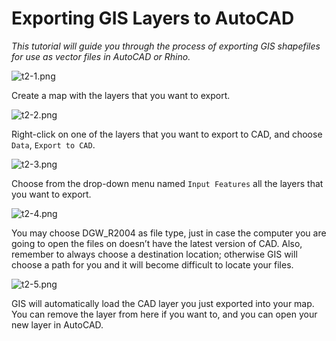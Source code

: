 # Exporting GIS Layers to AutoCAD

*This tutorial will guide you through the process of exporting GIS shapefiles for use as vector files in AutoCAD or Rhino.*

![t2-1.png](https://github.com/jai2125/gis_tutorials/blob/master/Images/Tutorial_02/t2_1.PNG)

Create a map with the layers that you want to export.

![t2-2.png](https://github.com/jai2125/gis_tutorials/blob/master/Images/Tutorial_02/t2_2.png)

Right-click on one of the layers that you want to export to CAD, and choose `Data`, `Export to CAD`.

![t2-3.png](https://github.com/jai2125/gis_tutorials/blob/master/Images/Tutorial_02/t2_3.PNG)

Choose from the drop-down menu named `Input Features` all the layers that you want to export. 

![t2-4.png](https://github.com/jai2125/gis_tutorials/blob/master/Images/Tutorial_02/t2_4.png)

You may choose DGW_R2004 as file type, just in case the computer you are going to open the files on doesn’t have the latest version of CAD. Also, remember to always choose a destination location; otherwise GIS will choose a path for you and it will become difficult to locate your files.

![t2-5.png](https://github.com/jai2125/gis_tutorials/blob/master/Images/Tutorial_02/t2_5.PNG)

GIS will automatically load the CAD layer you just exported into your map. You can remove the layer from here if you want to, and you can open your new layer in AutoCAD.